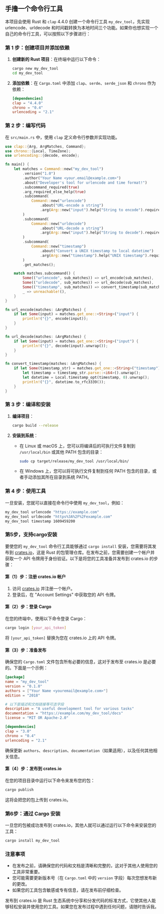 ## 手撸一个命令行工具
本项目会使用 Rust 和 `clap` 4.4.0 创建一个命令行工具 `my_dev_tool`，先实现 urlencode、urldecode 和时间戳转换为本地时间三个功能。如果你也想实现一个自己的命令行工具，可以按照以下步骤进行：

### 第 1 步：创建项目并添加依赖

1. **创建新的 Rust 项目**：在终端中运行以下命令：

    ```bash
    cargo new my_dev_tool
    cd my_dev_tool
    ```

2. **添加依赖**：在 `Cargo.toml` 中添加 `clap`、`serde`、`serde_json` 和 `chrono` 作为依赖：

    ```toml
    [dependencies]
    clap = "4.4.0"
    chrono = "0.4"
    urlencoding = "2.1"
    ```

### 第 2 步：编写代码

在 `src/main.rs` 中，使用 `clap` 定义命令行参数并实现功能。

```rust
use clap::{Arg, ArgMatches, Command};
use chrono::{Local, TimeZone};
use urlencoding::{decode, encode};

fn main() {
    let matches = Command::new("my_dev_tool")
        .version("1.0")
        .author("Your Name <your.email@example.com>")
        .about("Developer's tool for urlencode and time format!")
        .subcommand_required(true)
        .arg_required_else_help(true)
        .subcommand(
            Command::new("urlencode")
                .about("URL-encode a string")
                .arg(Arg::new("input").help("String to encode").required(true)),
        )
        .subcommand(
            Command::new("urldecode")
                .about("URL-decode a string")
                .arg(Arg::new("input").help("String to decode").required(true)),
        )
        .subcommand(
            Command::new("timestamp")
                .about("Convert a UNIX timestamp to local datetime")
                .arg(Arg::new("timestamp").help("UNIX timestamp").required(true)),
        )
        .get_matches();

    match matches.subcommand() {
        Some(("urlencode", sub_matches)) => url_encode(sub_matches),
        Some(("urldecode", sub_matches)) => url_decode(sub_matches),
        Some(("timestamp", sub_matches)) => convert_timestamp(sub_matches),
        _ => unreachable!(),
    }
}

fn url_encode(matches: &ArgMatches) {
    if let Some(input) = matches.get_one::<String>("input") {
        println!("{}", encode(input));
    }
}

fn url_decode(matches: &ArgMatches) {
    if let Some(input) = matches.get_one::<String>("input") {
        println!("{}", decode(input).unwrap());
    }
}

fn convert_timestamp(matches: &ArgMatches) {
    if let Some(timestamp_str) = matches.get_one::<String>("timestamp") {
        let timestamp = timestamp_str.parse::<i64>().unwrap();
        let datetime = Local.timestamp_opt(timestamp, 0).unwrap();
        println!("{}", datetime.to_rfc3339());
    }
}
```

### 第 3 步：编译和安装

1. **编译项目**：

    ```bash
    cargo build --release
    ```

2. **安装到系统**：

    - 在 Linux 或 macOS 上，您可以将编译后的可执行文件复制到 `/usr/local/bin` 或其他 PATH 包含的目录：

      ```bash
      sudo cp target/release/my_dev_tool /usr/local/bin/
      ```

    - 在 Windows 上，您可以将可执行文件复制到任何 PATH 包含的目录，或者手动添加其所在目录到系统 PATH。

### 第 4 步：使用工具

一旦安装，您就可以直接在命令行中使用 `my_dev_tool`，例如：

```bash
my_dev_tool urlencode "https://example.com"
my_dev_tool urldecode "https%3A%2F%2Fexample.com"
my_dev_tool timestamp 1609459200
```

### 第5步，支持cargo安装

要使您的 `my_dev_tool` 命令行工具能够通过 `cargo install` 安装，您需要将其发布到 [crates.io](https://crates.io/)，这是 Rust 的包管理仓库。在发布之前，您需要创建一个帐户并获取一个 API 令牌用于身份验证。以下是将您的工具准备并发布到 crates.io 的步骤：

#### 第（1）步：注册 crates.io 帐户

1. 访问 [crates.io](https://crates.io/) 并注册一个帐户。
2. 登录后，在 "Account Settings" 中获取您的 API 令牌。

#### 第（2）步：登录 Cargo

在您的终端中，使用以下命令登录 Cargo：

```bash
cargo login [your_api_token]
```

将 `[your_api_token]` 替换为您在 crates.io 上的 API 令牌。

#### 第（3）步：准备发布

确保您的 `Cargo.toml` 文件包含所有必要的信息，这对于发布至 crates.io 是必要的。下面是一个示例：

```toml
[package]
name = "my_dev_tool"
version = "0.1.0"
authors = ["Your Name <youremail@example.com>"]
edition = "2018"

# 以下是描述和文档链接等可选字段
description = "A useful development tool for various tasks"
documentation = "https://example.com/my_dev_tool/docs"
license = "MIT OR Apache-2.0"

[dependencies]
clap = "3.0"
chrono = "0.4"
urlencoding = "2.1"
```

确保更新 `authors`、`description`、`documentation`（如果适用），以及任何其他相关信息。

#### 第（4）步：发布到 crates.io

在您的项目目录中运行以下命令来发布您的包：

```bash
cargo publish
```

这将会把您的包上传到 crates.io。

### 第6步：通过 Cargo 安装

一旦您的包被成功发布到 crates.io，其他人就可以通过运行以下命令来安装您的工具：

```bash
cargo install my_dev_tool
```

### 注意事项

- 在发布之前，请确保您的代码和文档是清晰和完整的，这对于其他人使用您的工具非常重要。
- 您可能需要更新版本号（在 `Cargo.toml` 中的 `version` 字段）每次您想发布新的更改。
- 如果您的工具包含敏感或专有信息，请在发布前仔细检查。

发布到 crates.io 是 Rust 生态系统中分享和分发代码的标准方式，它使其他人能够轻松安装并使用您的工具。如果您在发布过程中遇到任何问题，请随时告诉我。